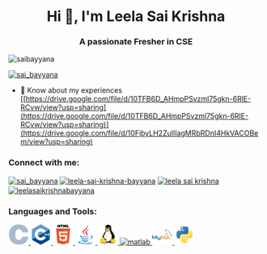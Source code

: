 <h1 align="center">Hi 👋, I'm Leela Sai Krishna</h1>
<h3 align="center">A passionate Fresher in CSE</h3>

<p align="left"> <img src="https://komarev.com/ghpvc/?username=saibayyana&label=Profile%20views&color=0e75b6&style=flat" alt="saibayyana" /> </p>

<p align="left"> <a href="https://twitter.com/sai_bayyana" target="blank"><img src="https://img.shields.io/twitter/follow/sai_bayyana?logo=twitter&style=for-the-badge" alt="sai_bayyana" /></a> </p>

- 📄 Know about my experiences [[https://drive.google.com/file/d/10TFB6D_AHmpPSvzml75gkn-6RlE-RCvw/view?usp=sharing](https://drive.google.com/file/d/10TFB6D_AHmpPSvzml75gkn-6RlE-RCvw/view?usp=sharing)](https://drive.google.com/file/d/10FjbyLH2ZuIlIagMRbRDnI4HkVACOBem/view?usp=sharing)

<h3 align="left">Connect with me:</h3>
<p align="left">
<a href="https://twitter.com/sai_bayyana" target="blank"><img align="center" src="https://raw.githubusercontent.com/rahuldkjain/github-profile-readme-generator/master/src/images/icons/Social/twitter.svg" alt="sai_bayyana" height="30" width="40" /></a>
<a href="https://linkedin.com/in/leela-sai-krishna-bayyana" target="blank"><img align="center" src="https://raw.githubusercontent.com/rahuldkjain/github-profile-readme-generator/master/src/images/icons/Social/linked-in-alt.svg" alt="leela-sai-krishna-bayyana" height="30" width="40" /></a>
<a href="https://kaggle.com/leela sai krishna" target="blank"><img align="center" src="https://raw.githubusercontent.com/rahuldkjain/github-profile-readme-generator/master/src/images/icons/Social/kaggle.svg" alt="leela sai krishna" height="30" width="40" /></a>
<a href="https://instagram.com/leelasaikrishnabayyana" target="blank"><img align="center" src="https://raw.githubusercontent.com/rahuldkjain/github-profile-readme-generator/master/src/images/icons/Social/instagram.svg" alt="leelasaikrishnabayyana" height="30" width="40" /></a>
</p>

<h3 align="left">Languages and Tools:</h3>
<p align="left"> <a href="https://www.cprogramming.com/" target="_blank" rel="noreferrer"> <img src="https://raw.githubusercontent.com/devicons/devicon/master/icons/c/c-original.svg" alt="c" width="40" height="40"/> </a> <a href="https://www.w3schools.com/cpp/" target="_blank" rel="noreferrer"> <img src="https://raw.githubusercontent.com/devicons/devicon/master/icons/cplusplus/cplusplus-original.svg" alt="cplusplus" width="40" height="40"/> </a> <a href="https://www.w3.org/html/" target="_blank" rel="noreferrer"> <img src="https://raw.githubusercontent.com/devicons/devicon/master/icons/html5/html5-original-wordmark.svg" alt="html5" width="40" height="40"/> </a> <a href="https://www.java.com" target="_blank" rel="noreferrer"> <img src="https://raw.githubusercontent.com/devicons/devicon/master/icons/java/java-original.svg" alt="java" width="40" height="40"/> </a> <a href="https://www.linux.org/" target="_blank" rel="noreferrer"> <img src="https://raw.githubusercontent.com/devicons/devicon/master/icons/linux/linux-original.svg" alt="linux" width="40" height="40"/> </a> <a href="https://www.mathworks.com/" target="_blank" rel="noreferrer"> <img src="https://upload.wikimedia.org/wikipedia/commons/2/21/Matlab_Logo.png" alt="matlab" width="40" height="40"/> </a> <a href="https://www.mysql.com/" target="_blank" rel="noreferrer"> <img src="https://raw.githubusercontent.com/devicons/devicon/master/icons/mysql/mysql-original-wordmark.svg" alt="mysql" width="40" height="40"/> </a> <a href="https://www.python.org" target="_blank" rel="noreferrer"> <img src="https://raw.githubusercontent.com/devicons/devicon/master/icons/python/python-original.svg" alt="python" width="40" height="40"/> </a> </p>
